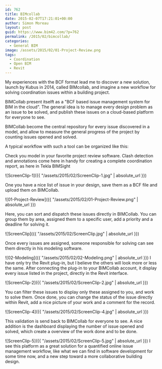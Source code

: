 ```yaml
---
id: 762
title: BIMcollab
date: 2015-02-07T17:21:01+00:00
author: Simon Moreau
layout: post
guid: https://www.bim42.com/?p=762
permalink: /2015/02/bimcollab/
categories:
  - General BIM
image: /assets/2015/02/01-Project-Review.png
tags:
  - Coordination
  - Open BIM
  - Revit
---
```

My experiences with the BCF format lead me to discover a new solution, launch by Kubus in 2014, called BIMcollab, and imagine a new workflow for solving coordination issues within a building project.

BIMCollab present itselft as a "BCF based issue management system for BIM in the cloud". The general idea is to manage every design problem as an issue to be solved, and publish these issues on a cloud-based platform for everyone to see.

BIMCollab become the central repository for every issue discovered in a model, and allow to measure the general progress of the project by counting issues opened and solved.

A typical workflow with such a tool can be organized like this:

Check you model in your favorite project review software. Clash detection and annotations come here in handy for creating a complete coordination report, as here in Tekla BIMSight

![ScreenClip-1]({{ "/assets/2015/02/ScreenClip-1.jpg" | absolute_url }})

One you have a nice list of issue in your design, save them as a BCF file and upload them on BIMCollab.

![01-Project-Review]({{ "/assets/2015/02/01-Project-Review.png" | absolute_url }})

Here, you can sort and dispatch these issues directly in BIMCollab. You can group them by area, assigned them to a specific user, add a priority and a deadline for solving it.

![ScreenClip]({{ "/assets/2015/02/ScreenClip.jpg" | absolute_url }})

Once every issues are assigned, someone responsible for solving can see them directly in his modeling software.

![02-Modeling]({{ "/assets/2015/02/02-Modeling.png" | absolute_url }})
I have only try the Revit plug-in, but I believe the others will look more or less the same. After connecting the plug-in to your BIMCollab account, it display every issue listed in the project, directly in the Revit interface.

![ScreenClip-2]({{ "/assets/2015/02/ScreenClip-2.jpg" | absolute_url }})

You can filter these issues to display only these assigned to you, and work to solve them. Once done, you can change the status of the issue directly within Revit, add a nice picture of your work and a comment for the record.

![ScreenClip-4]({{ "/assets/2015/02/ScreenClip-4.jpg" | absolute_url }})

This validation is send back to BIMCollab for everyone to see. A nice addition is the dashboard displaying the number of issue opened and solved, which create a overview of the work done and to be done.

![ScreenClip-5]({{ "/assets/2015/02/ScreenClip-5.jpg" | absolute_url }})
I see this platform as a great solution for a quantified online issue management workflow, like what we can find in software development for some time now, and a new step toward a more collaborative building design.